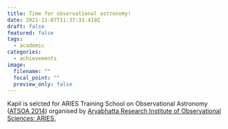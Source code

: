 ```yaml
---
title: Time for observational astronomy!
date: 2021-11-07T11:37:33.419Z
draft: false
featured: false
tags:
  - academic
categories:
  - achievements
image:
  filename: ""
  focal_point: ""
  preview_only: false
---
```

Kapil is selcted for ARIES Training School on Observational Astronomy ([ATSOA 2014](https://atsoa-archive.bose.dev/atsoa-album/14-pages/94-atsoa-2014-album)) organised by [Aryabhatta Research Institute of Observational Sciences: ARIES.](https://www.aries.res.in/aries-0)